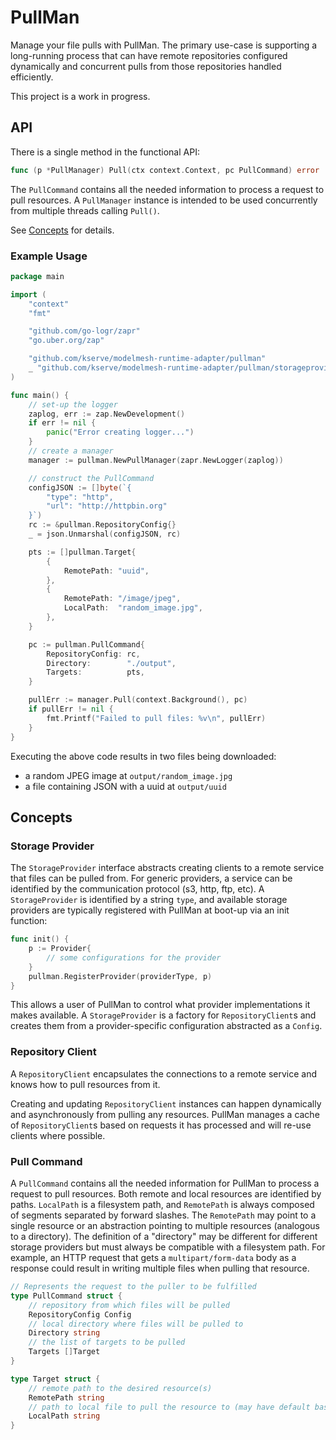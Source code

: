 # PullMan

Manage your file pulls with PullMan. The primary use-case is supporting a
long-running process that can have remote repositories configured dynamically
and concurrent pulls from those repositories handled efficiently.

This project is a work in progress.

## API

There is a single method in the functional API:

```go
func (p *PullManager) Pull(ctx context.Context, pc PullCommand) error
```

The `PullCommand` contains all the needed information to process a request to
pull resources. A `PullManager` instance is intended to be used concurrently
from multiple threads calling `Pull()`.

See [Concepts](#concepts) for details.

### Example Usage

```go
package main

import (
	"context"
	"fmt"

	"github.com/go-logr/zapr"
	"go.uber.org/zap"

	"github.com/kserve/modelmesh-runtime-adapter/pullman"
	_ "github.com/kserve/modelmesh-runtime-adapter/pullman/storageproviders/http"
)

func main() {
	// set-up the logger
	zaplog, err := zap.NewDevelopment()
	if err != nil {
		panic("Error creating logger...")
	}
	// create a manager
	manager := pullman.NewPullManager(zapr.NewLogger(zaplog))

	// construct the PullCommand
	configJSON := []byte(`{
		"type": "http",
		"url": "http://httpbin.org"
	}`)
	rc := &pullman.RepositoryConfig{}
	_ = json.Unmarshal(configJSON, rc)

	pts := []pullman.Target{
		{
			RemotePath: "uuid",
		},
		{
			RemotePath: "/image/jpeg",
			LocalPath:  "random_image.jpg",
		},
	}

	pc := pullman.PullCommand{
		RepositoryConfig: rc,
		Directory:        "./output",
		Targets:          pts,
	}

	pullErr := manager.Pull(context.Background(), pc)
	if pullErr != nil {
		fmt.Printf("Failed to pull files: %v\n", pullErr)
	}
}
```

Executing the above code results in two files being downloaded:

- a random JPEG image at `output/random_image.jpg`
- a file containing JSON with a uuid at `output/uuid`

## Concepts

### Storage Provider

The `StorageProvider` interface abstracts creating clients to a remote service
that files can be pulled from. For generic providers, a service can be
identified by the communication protocol (s3, http, ftp, etc). A
`StorageProvider` is identified by a string `type`, and available storage
providers are typically registered with PullMan at boot-up via an init
function:

```go
func init() {
	p := Provider{
		// some configurations for the provider
	}
	pullman.RegisterProvider(providerType, p)
}
```

This allows a user of PullMan to control what provider implementations it
makes available. A `StorageProvider` is a factory for `RepositoryClient`s and
creates them from a provider-specific configuration abstracted as a
`Config`.

### Repository Client

A `RepositoryClient` encapsulates the connections to a remote service and
knows how to pull resources from it.

Creating and updating `RepositoryClient` instances can happen dynamically and
asynchronously from pulling any resources. PullMan manages a cache of
`RepositoryClient`s based on requests it has processed and will re-use clients
where possible.

### Pull Command

A `PullCommand` contains all the needed information for PullMan to process a
request to pull resources. Both remote and local resources are identified by
paths. `LocalPath` is a filesystem path, and `RemotePath` is always composed
of segments separated by forward slashes. The `RemotePath` may point to a single
resource or an abstraction pointing to multiple resources (analogous to a
directory). The definition of a "directory" may be different for different
storage providers but must always be compatible with a filesystem path. For
example, an HTTP request that gets a `multipart/form-data` body as a response
could result in writing multiple files when pulling that resource.

```go
// Represents the request to the puller to be fulfilled
type PullCommand struct {
	// repository from which files will be pulled
	RepositoryConfig Config
	// local directory where files will be pulled to
	Directory string
	// the list of targets to be pulled
	Targets []Target
}

type Target struct {
	// remote path to the desired resource(s)
	RemotePath string
	// path to local file to pull the resource to (may have default based on RemotePath)
	LocalPath string
}
```
